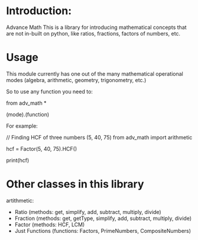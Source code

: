 # Introduction: 

Advance Math
This is a library for introducing mathematical concepts that are not in-built on python, like ratios, fractions, factors of numbers, etc.

# Usage

This module currently has one out of the many mathematical operational modes (algebra, arithmetic, geometry, trigonometry, etc.)

So to use any function you need to:

from adv_math *

(mode).(function)

For example:

// Finding HCF of three numbers (5, 40, 75)
  from adv_math import arithmetic
  
  hcf = Factor(5, 40, 75).HCF()
  
  print(hcf)
  
# Other classes in this library
  
  artithmetic: 
  - Ratio (methods: get, simplify, add, subtract, multiply, divide)
  - Fraction (methods: get, getType, simplify, add, subtract, multiply, divide)
  - Factor (methods: HCF, LCM)
  - Just Functions (functions: Factors, PrimeNumbers, CompositeNumbers)
